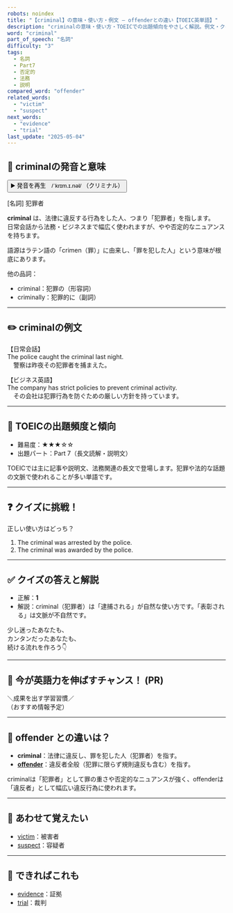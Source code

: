 ```yaml
---
robots: noindex
title: "【criminal】の意味・使い方・例文 ― offenderとの違い【TOEIC英単語】"
description: "criminalの意味・使い方・TOEICでの出題傾向をやさしく解説。例文・クイズ付きでoffenderとの違いもわかりやすく学べます。"
word: "criminal"
part_of_speech: "名詞"
difficulty: "3"
tags:
  - 名詞
  - Part7
  - 否定的
  - 法務
  - 説明
compared_word: "offender"
related_words:
  - "victim"
  - "suspect"
next_words:
  - "evidence"
  - "trial"
last_update: "2025-05-04"
---
```


## 🔰 criminalの発音と意味

<button class="play-audio" onclick="playTTS('criminal')">
  <span class="play-audio-main">
    ▶️ 発音を再生　/ˈkrɪm.ɪ.nəl/
  </span>
  <span class="play-audio-sub">
    （クリミナル）
  </span>
</button>

[名詞] 犯罪者

**criminal** は、法律に違反する行為をした人、つまり「犯罪者」を指します。  
日常会話から法務・ビジネスまで幅広く使われますが、やや否定的なニュアンスを持ちます。

語源はラテン語の「crimen（罪）」に由来し、「罪を犯した人」という意味が根底にあります。

他の品詞：  
- criminal：犯罪の（形容詞）
- criminally：犯罪的に（副詞）

---

## ✏️ criminalの例文

【日常会話】  
The police caught the criminal last night.  
　警察は昨夜その犯罪者を捕まえた。

【ビジネス英語】  
The company has strict policies to prevent criminal activity.  
　その会社は犯罪行為を防ぐための厳しい方針を持っています。

---

## 🎯 TOEICの出題頻度と傾向

- 難易度：★★★☆☆
- 出題パート：Part 7（長文読解・説明文）

TOEICでは主に記事や説明文、法務関連の長文で登場します。犯罪や法的な話題の文脈で使われることが多い単語です。

---

## ❓ クイズに挑戦！

正しい使い方はどっち？

1. The criminal was arrested by the police.  
2. The criminal was awarded by the police.

---

## ✅ クイズの答えと解説

- 正解：**1**
- 解説：criminal（犯罪者）は「逮捕される」が自然な使い方です。「表彰される」は文脈が不自然です。

少し迷ったあなたも、  
カンタンだったあなたも、  
続ける流れを作ろう👇️

---

## 🚀 今が英語力を伸ばすチャンス！ (PR)

<div class="info-center">
＼成果を出す学習習慣／<br>  
（おすすめ情報予定）
</div>

---

## 🤔  offender との違いは？

- **criminal**：法律に違反し、罪を犯した人（犯罪者）を指す。
- **[offender](/word/offender/)**：違反者全般（犯罪に限らず規則違反も含む）を指す。

criminalは「犯罪者」として罪の重さや否定的なニュアンスが強く、offenderは「違反者」として幅広い違反行為に使われます。

---

## 🧩 あわせて覚えたい

- [victim](/word/victim/)：被害者
- [suspect](/word/suspect/)：容疑者

---

## 📖 できればこれも

- [evidence](/word/evidence/)：証拠
- [trial](/word/trial/)：裁判

<!-- cvid: aid26_bid26 -->
